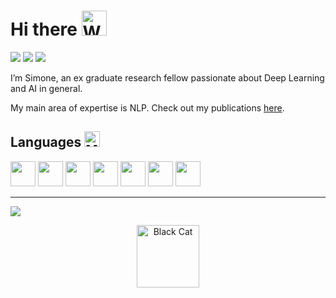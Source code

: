 # Hi there <img src="https://raw.githubusercontent.com/Tarikul-Islam-Anik/Animated-Fluent-Emojis/master/Emojis/Hand%20gestures/Waving%20Hand.png" alt="Waving Hand" width="40" height="40" />


[![](https://img.shields.io/badge/Google%20Scholar-4285F4?style=for-the-badge&logo=google-scholar&logoColor=white)](https://scholar.google.com/citations?user=uA9V13IAAAAJ&hl=it) [![](https://img.shields.io/badge/LinkedIn-0077B5?style=for-the-badge&logo=linkedin&logoColor=white)](https://www.linkedin.com/in/simonescaboro/) [![](https://img.shields.io/badge/website-000000?style=for-the-badge&logo=About.me&logoColor=white)](https://scabo.ro)

I’m Simone, an ex graduate research fellow passionate about Deep Learning and AI in general.

My main area of expertise is NLP. Check out my publications [here](https://scholar.google.com/citations?user=uA9V13IAAAAJ&hl=it).

## Languages <img src="https://raw.githubusercontent.com/Tarikul-Islam-Anik/Animated-Fluent-Emojis/master/Emojis/People/Man%20Technologist.png" alt="Man Technologist" width="25" height="25" />

<img height=40 src="https://cdn.jsdelivr.net/gh/devicons/devicon/icons/python/python-original.svg"/> <img height=40 src="https://cdn.jsdelivr.net/gh/devicons/devicon/icons/cplusplus/cplusplus-original.svg"/> <img height=40 src="https://cdn.jsdelivr.net/gh/devicons/devicon/icons/csharp/csharp-original.svg"/> <img height=40 src="https://cdn.jsdelivr.net/gh/devicons/devicon/icons/scala/scala-original.svg"/> <img height=40 src="https://cdn.jsdelivr.net/gh/devicons/devicon/icons/julia/julia-original-wordmark.svg"/> <img height=40 src="https://cdn.jsdelivr.net/gh/devicons/devicon/icons/haskell/haskell-original.svg"/> <img height=40 src="https://cdn.jsdelivr.net/gh/devicons/devicon/icons/c/c-original.svg"/> 

<!-- ## Libraries and tools <img src="https://raw.githubusercontent.com/Tarikul-Islam-Anik/Animated-Fluent-Emojis/master/Emojis/Objects/Hammer%20and%20Wrench.png" alt="Hammer and Wrench" width="25" height="25" />

<img height=40 src="https://cdn.jsdelivr.net/gh/devicons/devicon/icons/pytorch/pytorch-original.svg"/> <img height=40 src="https://cdn.jsdelivr.net/gh/devicons/devicon/icons/pandas/pandas-original.svg"/>  <img height=40 src="https://cdn.jsdelivr.net/gh/devicons/devicon/icons/flask/flask-original.svg"/> <img height=40 src="https://cdn.jsdelivr.net/gh/devicons/devicon/icons/bash/bash-original.svg"/> <img height=40 src="https://cdn.jsdelivr.net/gh/devicons/devicon/icons/docker/docker-original.svg"/> <img height=40 src="https://cdn.jsdelivr.net/gh/devicons/devicon/icons/jupyter/jupyter-original.svg"/>-->

---

<img src="https://github-readme-stats.vercel.app/api/top-langs?username=simonescaboro&layout=compact"/>

<p align="center">
<img src="https://raw.githubusercontent.com/Tarikul-Islam-Anik/Animated-Fluent-Emojis/master/Emojis/Animals/Black%20Cat.png" alt="Black Cat" width="100" height="100" />
</p>


